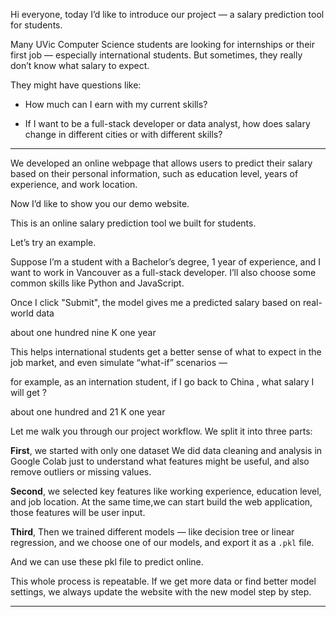 Hi everyone, today I’d like to introduce our project — a salary prediction tool for students.

Many UVic Computer Science students are looking for internships or their first job — especially international students.
But sometimes, they really don’t know what salary to expect.

They might have questions like:

- How much can I earn with my current skills?

- If I want to be a full-stack developer or data analyst, how does salary change in different cities or with different skills?

---
We developed an online webpage that allows users to predict their salary based on their personal information, 
such as education level, years of experience, and work location.

Now I’d like to show you our demo website.

This is an online salary prediction tool we built for students.

Let’s try an example.

Suppose I’m a student with a Bachelor’s degree, 1 year of experience, and I want to work in Vancouver as a full-stack developer.
I’ll also choose some common skills like Python and JavaScript.

Once I click "Submit", the model gives me a predicted salary based on real-world data 

about one hundred nine K one year

This helps international students get a better sense of what to expect in the job market,
and even simulate “what-if” scenarios — 

for example, as an internation student, if I go back to China , what salary I will get ? 

about one hundred and 21 K one year

Let me walk you through our project workflow.
We split it into three parts:

**First**, we started with only one dataset We did data cleaning and analysis in Google Colab
 just to understand what features might be useful, and also remove outliers or missing values.

**Second**, we selected key features like working experience, education level, and job location.
At the same time,we can start build the web application, those features will be user input.

**Third**, 
Then we trained different models — like decision tree or linear regression, and we choose one of our models,
and export it as  a `.pkl` file.

And we can use these pkl file to predict online.

This whole process is repeatable.
If we get more data or find better model settings, we always update the website with the new model step by step.

---

